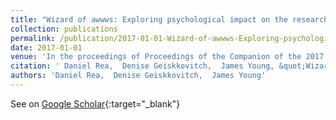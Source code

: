 ```yaml
---
title: "Wizard of awwws: Exploring psychological impact on the researchers in social HRI experiments"
collection: publications
permalink: /publication/2017-01-01-Wizard-of-awwws-Exploring-psychological-impact-on-the-researchers-in-social-HRI-experiments
date: 2017-01-01
venue: 'In the proceedings of Proceedings of the Companion of the 2017 ACM/IEEE International Conference on Human-Robot Interaction'
citation: ' Daniel Rea,  Denise Geiskkovitch,  James Young, &quot;Wizard of awwws: Exploring psychological impact on the researchers in social HRI experiments.&quot; In the proceedings of Proceedings of the Companion of the 2017 ACM/IEEE International Conference on Human-Robot Interaction, 2017.'
authors: 'Daniel Rea,  Denise Geiskkovitch,  James Young'
---
```

See on [Google Scholar](https://scholar.google.com/scholar?q=Wizard+of+awwws:+Exploring+psychological+impact+on+the+researchers+in+social+HRI+experiments){:target="_blank"}